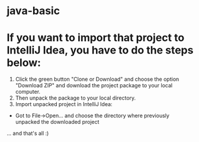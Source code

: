 # java-basic

# If you want to import that project to IntelliJ Idea, you have to do the steps below:
1. Click the green button "Clone or Download" and choose the option "Download ZIP" and download the project package to your local computer.
2. Then unpack the package to your local directory.
3. Import unpacked project in IntelliJ Idea:
- Got to File->Open... and choose the directory where previously unpacked the downloaded project

... and that's all :)

